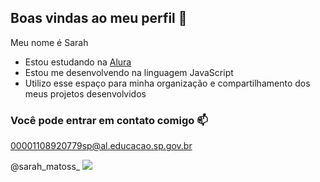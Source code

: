 ## Boas vindas ao meu perfil 💖

Meu nome é Sarah

- Estou estudando na [Alura](https://www.alura.com.br)
- Estou me desenvolvendo na linguagem JavaScript
- Utilizo esse espaço para minha organização e compartilhamento dos meus projetos desenvolvidos

### Você pode entrar em contato comigo 📫

00001108920779sp@al.educacao.sp.gov.br

@sarah_matoss_
![](https://media1.tenor.com/m/lnP_tav2DVEAAAAC/love-cute.gif)
